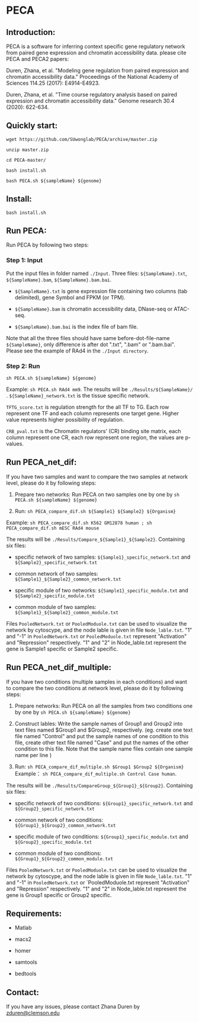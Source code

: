# PECA

## Introduction:

PECA is a software for inferring context specific gene regulatory network from paired gene expression and chromatin accessibility data.
please cite PECA and PECA2 papers:

Duren, Zhana, et al. "Modeling gene regulation from paired expression and chromatin accessibility data." Proceedings of the National Academy of Sciences 114.25 (2017): E4914-E4923.

Duren, Zhana, et al. "Time course regulatory analysis based on paired expression and chromatin accessibility data." Genome research 30.4 (2020): 622-634.

## Quickly start:

```
wget https://github.com/SUwonglab/PECA/archive/master.zip

unzip master.zip

cd PECA-master/

bash install.sh

bash PECA.sh ${sampleName} ${genome}
```

## Install:

`bash install.sh`

## Run PECA:

Run PECA by following two steps:

### Step 1: Input 
Put the input files in folder named `./Input`. Three files: `${SampleName}.txt`, `${SampleName}.bam`, `${SampleName}.bam.bai`.

- `${SampleName}.txt` is gene expression file containing two columns (tab delimited), gene Symbol and FPKM (or TPM). 

- `${SampleName}.bam` is chromatin accessibility data, DNase-seq or ATAC-seq. 

- `${SampleName}.bam.bai` is the index file of bam file. 

Note that all the three files should have same before-dot-file-name `${SampleName}`, only difference is after dot ".txt", ".bam" or ".bam.bai". Please see the example of RAd4 in the `./Input directory`.

### Step 2: Run 
`sh PECA.sh ${sampleName} ${genome}`

Example: `sh PECA.sh RAd4 mm9`.
The results will be `./Results/${SampleName}/` .
`${SampleName}_network.txt` is the tissue specific network.

`TFTG_score.txt` is regulation strength for the all TF to TG. Each row represent one TF and each column represents one target gene. Higher value represents higher possibility of regulation.

`CRB_pval.txt` is the Chromatin regulators' (CR) binding site matrix, each column represent one CR, each row represent one region, the values are p-values.

## Run PECA_net_dif:
If you have two samples and want to compare the two samples at network level, please do it by following steps:

1. Prepare two networks: Run PECA on two samples one by one by `sh PECA.sh ${sampleName} ${genome}`

2. Run:  `sh PECA_compare_dif.sh ${Sample1} ${Sample2} ${Organism}`

Example: `sh PECA_compare_dif.sh K562 GM12878 human ; sh PECA_compare_dif.sh mESC RAd4 mouse`

The results will be `./Results/Compare_${Sample1}_${Sample2}`. Containing six files:  

- specific network of two samples: `${Sample1}_specific_network.txt` and `${Sample2}_specific_network.txt`

- common network of two samples: `${Sample1}_${Sample2}_common_network.txt`

- specific module of two networks:  `${Sample1}_specific_module.txt` and `${Sample2}_specific_module.txt`

- common module of two samples: `${Sample1}_${Sample2}_common_module.txt`

Files `PooledNetwork.txt` or `PooledModuole.txt` can be used to visualize the network by cytoscype, and the node lable is given in file `Node_lable.txt`. "1" and "-1" in `PooledNetwork.txt` or `PooledModuole.txt` represent "Activation" and "Repression" respectively. "1" and "2" in Node_lable.txt represent the gene is Sample1 specific or Sample2 specific.

## Run PECA_net_dif_multiple:
If you have two conditions (multiple samples in each conditions) and want to compare the two conditions at network level, please do it by following steps:

1. Prepare networks: Run PECA on all the samples from two conditions one by one by `sh PECA.sh ${sampleName} ${genome}`

2. Construct lables: Write the sample names of Group1 and Group2 into text files named $Group1 and $Group2, respectively. (eg. create one text file named "Control" and put the sample names of one condition to this file, create other text file named "Case" and put the names of the other condition to this file. Note that the sample name files contain one sample name per line )

3. Run: `sh PECA_compare_dif_multiple.sh $Group1 $Group2 ${Organism}`
Example： `sh PECA_compare_dif_multiple.sh Control Case human`.
 
The results will be `./Results/CompareGroup_${Group1}_${Group2}`. Containing six files:  

- specific network of two conditions: `${Group1}_specific_network.txt` and `${Group2}_specific_network.txt`

- common network of two conditions: `${Group1}_${Group2}_common_network.txt` 

- specific module of two conditions:  `${Group1}_specific_module.txt` and `${Group2}_specific_module.txt`

- common module of two conditions: `${Group1}_${Group2}_common_module.txt`

Files `PooledNetwork.txt` or `PooledModuole.txt` can be used to visualize the network by cytoscype, and the node lable is given in file `Node_lable.txt`. "1" and "-1" in `PooledNetwork.txt` or `PooledModuole.txt represent "Activation" and "Repression" respectively. "1" and "2" in Node_lable.txt represent the gene is Group1 specific or Group2 specific.

## Requirements:

* Matlab

* macs2

* homer

* samtools

* bedtools

## Contact:

If you have any issues, please contact Zhana Duren by zduren@clemson.edu
